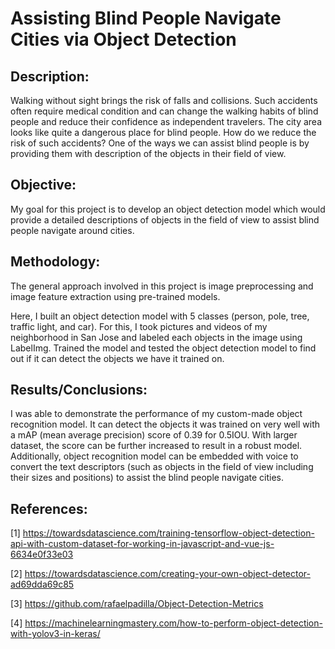 # Assisting Blind People Navigate Cities via Object Detection

## Description:
Walking without sight brings the risk of falls and collisions. Such accidents often require medical condition and can change the walking habits of blind people and reduce their confidence as independent travelers. The city area looks like quite a dangerous place for blind people. How do we reduce the risk of such accidents? One of the ways we can assist blind people is by providing them with description of the objects in their field of view.

## Objective:
My goal for this project is to develop an object detection model which would provide a detailed descriptions of objects in the field of view to assist blind people navigate around cities.

## Methodology:
The general approach involved in this project is image preprocessing and image feature extraction using pre-trained models.

Here, I built an object detection model with 5 classes (person, pole, tree, traffic light, and car). For this, I took pictures and videos of my neighborhood in San Jose and labeled each objects in the image using LabelImg. Trained the model and tested the object detection model to find out if it can detect the objects we have it trained on.

## Results/Conclusions:
I was able to demonstrate the performance of my custom-made object recognition model. It can detect the objects it was trained on very well with a mAP (mean average precision) score of 0.39 for 0.5IOU. With larger dataset, the score can be further increased to result in a robust model. Additionally, object recognition model can be embedded with voice to convert the text descriptors (such as objects in the field of view including their sizes and positions) to assist the blind people navigate cities.

## References:

[1] https://towardsdatascience.com/training-tensorflow-object-detection-api-with-custom-dataset-for-working-in-javascript-and-vue-js-6634e0f33e03

[2] https://towardsdatascience.com/creating-your-own-object-detector-ad69dda69c85

[3] https://github.com/rafaelpadilla/Object-Detection-Metrics

[4] https://machinelearningmastery.com/how-to-perform-object-detection-with-yolov3-in-keras/
